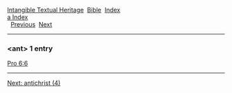 [Intangible Textual Heritage](../../index)  [Bible](../index) 
[Index](index)   
[a Index](_a_)  
  [Previous](c00571)  [Next](c00573) 

------------------------------------------------------------------------

### &lt;ant&gt; 1 entry

[Pro 6:6](../kjv/pro006.htm#006)  

------------------------------------------------------------------------

[Next: antichrist (4)](c00573)
